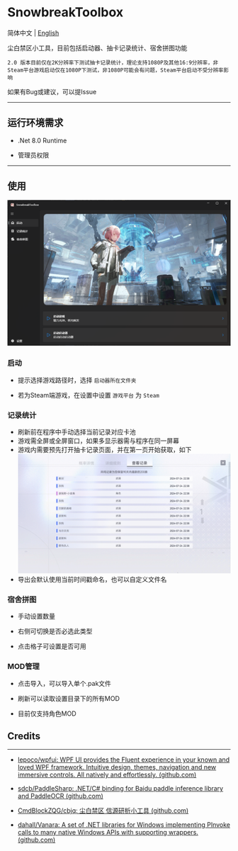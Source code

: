 # SnowbreakToolbox

简体中文 | [English](Document/README_en.md)

尘白禁区小工具，目前包括启动器、抽卡记录统计、宿舍拼图功能

`2.0 版本目前仅在2K分辨率下测试抽卡记录统计，理论支持1080P及其他16:9分辨率，非Steam平台游戏启动仅在1080P下测试，非1080P可能会有问题，Steam平台启动不受分辨率影响`

如果有Bug或建议，可以提Issue

---

## 运行环境需求

- .Net 8.0 Runtime

- 管理员权限

---

## 使用

![loading-ag-1133](Document/Images/Display.png)



### 启动

- 提示选择游戏路径时，选择 `启动器所在文件夹`

- 若为Steam端游戏，在设置中设置 `游戏平台` 为 `Steam`
  
  

### 记录统计

- 刷新前在程序中手动选择当前记录对应卡池
- 游戏需全屏或全屏窗口，如果多显示器需与程序在同一屏幕
- 游戏内需要预先打开抽卡记录页面，并在第一页开始获取，如下
  ![loading](Document/Images/FromWhereToStartGetGachaData.png)
- 导出会默认使用当前时间戳命名，也可以自定义文件名
  
  

### 宿舍拼图

- 手动设置数量

- 右侧可切换是否必选此类型

- 点击格子可设置是否可用



### MOD管理

- 点击导入，可以导入单个.pak文件

- 刷新可以读取设置目录下的所有MOD

- 目前仅支持角色MOD



## Credits

---

- [lepoco/wpfui: WPF UI provides the Fluent experience in your known and loved WPF framework. Intuitive design, themes, navigation and new immersive controls. All natively and effortlessly. (github.com)](https://github.com/lepoco/wpfui)

- [sdcb/PaddleSharp: .NET/C# binding for Baidu paddle inference library and PaddleOCR (github.com)](https://github.com/sdcb/PaddleSharp)

- [CmdBlockZQG/cbjq: 尘白禁区 信源研析小工具 (github.com)](https://github.com/CmdBlockZQG/cbjq)

- [dahall/Vanara: A set of .NET libraries for Windows implementing PInvoke calls to many native Windows APIs with supporting wrappers. (github.com)](https://github.com/dahall/Vanara)
